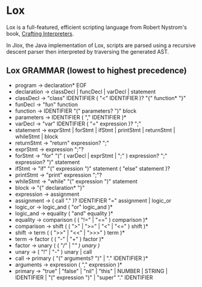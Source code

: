 # Lox

Lox is a full-featured, efficient scripting language from Robert Nystrom's book, [Crafting Interpreters](https://craftinginterpreters.com/). 

In Jlox, the Java implementation of Lox, scripts are parsed using a recursive descent parser then interpreted by traversing the generated AST.

Lox GRAMMAR (lowest to highest precedence)
--------------------------------------------------------------
- program        → declaration* EOF 
- declaration    → classDecl | funcDecl | varDecl | statement
- classDecl      → "class" IDENTIFIER ( "<" IDENTIFIER )? "{" function* "}"
- funDecl        → "fun" function
- function       → IDENTIFIER "(" parameters? ")" block
- parameters     → IDENTIFIER ( "," IDENTIFIER )*
- varDecl        → "var" IDENTIFIER ( "=" expression )? ";"
- statement      → exprStmt | forStmt | ifStmt | printStmt | returnStmt | whileStmt | block
- returnStmt     → "return" expression? ";"
- exprStmt       → expression ";"?
- forStmt        → "for" "(" ( varDecl | exprStmt | ";" ) expression? ";" expression? ")" statement 
- ifStmt         → "if" "(" expression ")" statement ( "else" statement )?
- printStmt      → "print" expression ";"? 
- whileStmt      → "while" "(" expression ")" statement
- block          → "{" declaration* "}"
- expression     → assignment
- assignment     → ( call "." )? IDENTIFIER "=" assignment | logic_or
- logic_or       → logic_and ( "or" logic_and )*
- logic_and      → equality ( "and" equality )*
- equality       → comparison ( ( "!=" | "==" ) comparison )* 
- comparison     → shift ( ( ">" | ">=" | "<" | "<=" ) shift )* 
- shift          → term ( ( ">>" | "<<" | ">>>" ) term )*
- term           → factor ( ( "-" | "+" ) factor )* 
- factor         → unary ( ( "/" | "*" ) unary )* 
- unary          → ( "!" | "-" ) unary | call 
- call           → primary ( "(" arguments? ")" | "." IDENTIFIER )*
- arguments      → expression ( "," expression )*
- primary        → "true" | "false" | "nil" | "this" | NUMBER | STRING | IDENTIFIER | "(" expression ")" | "super" "." IDENTIFIER